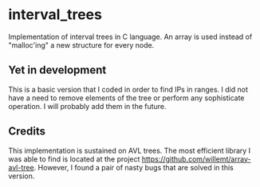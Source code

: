 # interval_trees
Implementation of interval trees in C language. An array is used instead of "malloc'ing" a new structure for every node.


## Yet in development

This is a basic version that I coded in order to find IPs in ranges. I did not have a need to remove elements of the tree or perform any sophisticate operation. I will probably add them in the future.


## Credits

This implementation is sustained on AVL trees. The most efficient library I was able to find is located at the project
https://github.com/willemt/array-avl-tree. However, I found  a pair of nasty bugs that are solved in this version.
